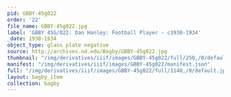 ```yaml
---
pid: GBBY-45g022
order: '22'
file_name: GBBY-45g022.jpg
label: 'GBBY 45G/022: Dan Hanley: Football Player - c1930-1934'
_date: 1930-1934
object_type: glass plate negative
source: http://archives.nd.edu/Bagby/GBBY-45g022.jpg
thumbnail: "/img/derivatives/iiif/images/GBBY-45g022/full/250,/0/default.jpg"
manifest: "/img/derivatives/iiif/images/GBBY-45g022/manifest.json"
full: "/img/derivatives/iiif/images/GBBY-45g022/full/1140,/0/default.jpg"
layout: bagby_item
collection: bagby
---
```

